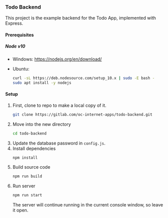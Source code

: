 ### Todo Backend

This project is the example backend for the Todo App, implemented with Express.

#### Prerequisites
##### Node v10

* Windows: 
    https://nodejs.org/en/download/

* Ubuntu:
    ```bash
    curl -sL https://deb.nodesource.com/setup_10.x | sudo -E bash -
    sudo apt install -y nodejs
    ```

#### Setup

1. First, clone to repo to make a local copy of it.
    ```bash
    git clone https://gitlab.com/oc-internet-apps/todo-backend.git
    ```
2. Move into the new directory
    ```bash
    cd todo-backend
    ```
3. Update the database password in `config.js`.
4. Install dependencies
    ```bash
    npm install
    ```
5. Build source code
    ```bash
    npm run build
    ```
6. Run server
    ```bash
    npm run start
    ```
    The server will continue running in the current console window, so leave it open.